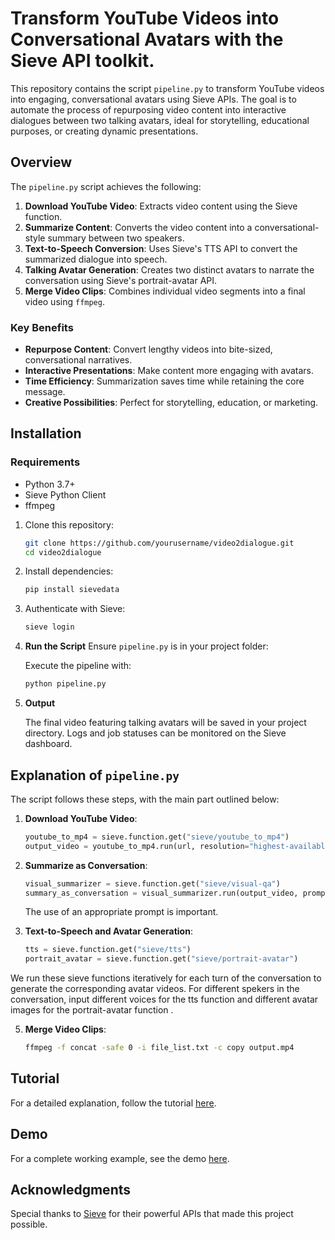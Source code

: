# Transform YouTube Videos into Conversational Avatars with the Sieve API toolkit.

This repository contains the script `pipeline.py` to transform YouTube videos into engaging, conversational avatars using Sieve APIs. The goal is to automate the process of repurposing video content into interactive dialogues between two talking avatars, ideal for storytelling, educational purposes, or creating dynamic presentations.

## Overview

The `pipeline.py` script achieves the following:

1. **Download YouTube Video**: Extracts video content using the Sieve function.
2. **Summarize Content**: Converts the video content into a conversational-style summary between two speakers.
3. **Text-to-Speech Conversion**: Uses Sieve's TTS API to convert the summarized dialogue into speech.
4. **Talking Avatar Generation**: Creates two distinct avatars to narrate the conversation using Sieve's portrait-avatar API.
5. **Merge Video Clips**: Combines individual video segments into a final video using `ffmpeg`.

### Key Benefits
- **Repurpose Content**: Convert lengthy videos into bite-sized, conversational narratives.
- **Interactive Presentations**: Make content more engaging with avatars.
- **Time Efficiency**: Summarization saves time while retaining the core message.
- **Creative Possibilities**: Perfect for storytelling, education, or marketing.

## Installation

### Requirements

- Python 3.7+
- Sieve Python Client
- ffmpeg

1. Clone this repository:

   ```bash
   git clone https://github.com/yourusername/video2dialogue.git
   cd video2dialogue
   ```

2. Install dependencies:

   ```bash
   pip install sievedata
   ```

3. Authenticate with Sieve:

   ```bash
   sieve login
   ```
4. **Run the Script**
   Ensure `pipeline.py` is in your project folder:

   Execute the pipeline with:

   ```bash
   python pipeline.py
   ```
5. **Output**

   The final video featuring talking avatars will be saved in your project directory. Logs and job statuses can be monitored on the Sieve dashboard.

## Explanation of `pipeline.py`

The script follows these steps, with the main part outlined below:

1. **Download YouTube Video**:
   ```python
   youtube_to_mp4 = sieve.function.get("sieve/youtube_to_mp4")
   output_video = youtube_to_mp4.run(url, resolution="highest-available", include_audio=True)
   ```

2. **Summarize as Conversation**:
   ```python
   visual_summarizer = sieve.function.get("sieve/visual-qa")
   summary_as_conversation = visual_summarizer.run(output_video, prompt="Summarize into a dialogue between 2 people.", fps=1)
   ```
   The use of an appropriate prompt is important.

3. **Text-to-Speech and Avatar Generation**:
   ```python
   tts = sieve.function.get("sieve/tts")
   portrait_avatar = sieve.function.get("sieve/portrait-avatar")
   ```
We run these sieve functions iteratively for each turn of the conversation to generate the corresponding avatar videos. For different spekers in the conversation, input different voices for the tts function and different avatar images for the portrait-avatar function .
   
5. **Merge Video Clips**:
   ```bash
   ffmpeg -f concat -safe 0 -i file_list.txt -c copy output.mp4
   ```
## Tutorial
For a detailed explanation, follow the tutorial [here](https://docs.google.com/document/d/1zXoZHmIz-kIjKEnVMis2V6NU3rJo5AaGe-OUDlDf57k/edit?usp=sharing).

## Demo

For a complete working example, see the demo [here](https://www.sievedata.com/jobs/4e76d8e5-3b0c-436e-98fa-c48d310ed60f).

## Acknowledgments

Special thanks to [Sieve](https://www.sievedata.com) for their powerful APIs that made this project possible.



